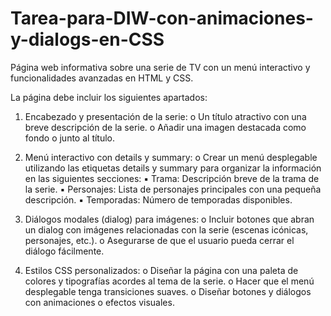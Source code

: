 # Tarea-para-DIW-con-animaciones-y-dialogs-en-CSS
 Página web informativa sobre una serie de TV con un menú interactivo y funcionalidades avanzadas en HTML y CSS.

 La página debe incluir los siguientes apartados:
 
1. Encabezado y presentación de la serie:
 o Un título atractivo con una breve descripción de la serie.
 o Añadir una imagen destacada como fondo o junto al título.

2. Menú interactivo con details y summary:
 o Crear un menú desplegable utilizando las etiquetas details y summary para organizar la información en las siguientes secciones:
  ▪ Trama: Descripción breve de la trama de la serie.
  ▪ Personajes: Lista de personajes principales con una pequeña descripción.
  ▪ Temporadas: Número de temporadas disponibles.

3. Diálogos modales (dialog) para imágenes:
 o Incluir botones que abran un dialog con imágenes relacionadas con la serie (escenas icónicas, personajes, etc.).
 o Asegurarse de que el usuario pueda cerrar el diálogo fácilmente.

4. Estilos CSS personalizados:
 o Diseñar la página con una paleta de colores y tipografías acordes al tema de la serie.
 o Hacer que el menú desplegable tenga transiciones suaves.
 o Diseñar botones y diálogos con animaciones o efectos visuales.
